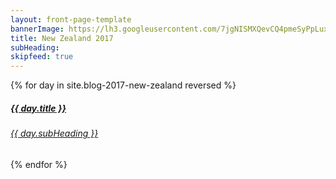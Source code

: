 ```yaml
---
layout: front-page-template
bannerImage: https://lh3.googleusercontent.com/7jgNISMXQevCQ4pmeSyPpLuxmxPkNFmL-0oYaQPOtekbbolU8BBrc8bxoMcxzUNTl5ahcHKRqCsn-eLrgQ0d-YaTEg_nkSkCsUAu1gFUxuUyFJG_s4lkG2qqmEcwJHlQcvCxyBm3Ug=w2400
title: New Zealand 2017
subHeading: 
skipfeed: true
---
```


<div class="text-uppercase adventure-list experience">
  {% for day in site.blog-2017-new-zealand reversed %}
    <div class="col-md-6 col-sm-6 animated fadeInUp" data-wow-delay="0.1s" data-wow-duration="1s">
      <a href="{{day.url | prepend: site.baseurl}}">
        <img src="{{ day.bannerImage }}"  alt="" class="img-responsive">
        <div class="overlay-lnk text-uppercase text-center">
          <i class="icon icon-streetsign"></i>
          <h5>{{ day.title }}</h5>
          <h6>{{ day.subHeading }}</h6>
        </div>
      </a>
    </div>
  {% endfor %}
</div>
